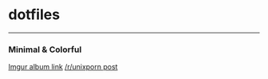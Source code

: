 # dotfiles
----
### Minimal & Colorful
[Imgur album link](https://imgur.com/a/m9ESi)
[/r/unixporn post](https://www.reddit.com/r/unixporn/comments/7npsna/bspwm_minimal_colorful/?st=jc10trw1&sh=2c930396)

